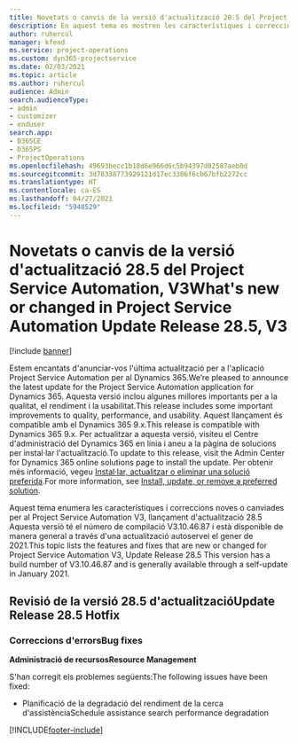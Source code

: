 ```yaml
---
title: Novetats o canvis de la versió d'actualització 28.5 del Project Service Automation revisió, V3
description: En aquest tema es mostren les característiques i correccions que hi ha disponibles per al llançament de l'actualització 28.5, V3, de Project Service Automation.
author: ruhercul
manager: kfend
ms.service: project-operations
ms.custom: dyn365-projectservice
ms.date: 02/03/2021
ms.topic: article
ms.author: ruhercul
audience: Admin
search.audienceType:
- admin
- customizer
- enduser
search.app:
- D365CE
- D365PS
- ProjectOperations
ms.openlocfilehash: 49693becc1b18d6e966d6c5b94397d82587aeb0d
ms.sourcegitcommit: 3d78338773929121d17ec3386f6cb67bfb2272cc
ms.translationtype: HT
ms.contentlocale: ca-ES
ms.lasthandoff: 04/27/2021
ms.locfileid: "5948529"
---
```

# <a name="whats-new-or-changed-in-project-service-automation-update-release-285-v3"></a><span data-ttu-id="75fa1-103">Novetats o canvis de la versió d'actualització 28.5 del Project Service Automation, V3</span><span class="sxs-lookup"><span data-stu-id="75fa1-103">What's new or changed in Project Service Automation Update Release 28.5, V3</span></span>

[!include [banner](../includes/psa-now-project-operations.md)]

<span data-ttu-id="75fa1-104">Estem encantats d'anunciar-vos l'última actualització per a l'aplicació Project Service Automation per al Dynamics 365.</span><span class="sxs-lookup"><span data-stu-id="75fa1-104">We’re pleased to announce the latest update for the Project Service Automation application for Dynamics 365.</span></span> <span data-ttu-id="75fa1-105">Aquesta versió inclou algunes millores importants per a la qualitat, el rendiment i la usabilitat.</span><span class="sxs-lookup"><span data-stu-id="75fa1-105">This release includes some important improvements to quality, performance, and usability.</span></span> <span data-ttu-id="75fa1-106">Aquest llançament és compatible amb el Dynamics 365 9.x.</span><span class="sxs-lookup"><span data-stu-id="75fa1-106">This release is compatible with Dynamics 365 9.x.</span></span> <span data-ttu-id="75fa1-107">Per actualitzar a aquesta versió, visiteu el Centre d'administració del Dynamics 365 en línia i aneu a la pàgina de solucions per instal·lar l'actualització.</span><span class="sxs-lookup"><span data-stu-id="75fa1-107">To update to this release, visit the Admin Center for Dynamics 365 online solutions page to install the update.</span></span> <span data-ttu-id="75fa1-108">Per obtenir més informació, vegeu [Instal·lar, actualitzar o eliminar una solució preferida](/power-platform/admin/install-remove-preferred-solution).</span><span class="sxs-lookup"><span data-stu-id="75fa1-108">For more information, see [Install, update, or remove a preferred solution](/power-platform/admin/install-remove-preferred-solution).</span></span>

<span data-ttu-id="75fa1-109">Aquest tema enumera les característiques i correccions noves o canviades per al Project Service Automation V3, llançament d'actualització 28.5 Aquesta versió té el número de compilació V3.10.46.87 i està disponible de manera general a través d'una actualització autoservei el gener de 2021.</span><span class="sxs-lookup"><span data-stu-id="75fa1-109">This topic lists the features and fixes that are new or changed for Project Service Automation V3, Update Release 28.5 This version has a build number of V3.10.46.87 and is generally available through a self-update in January 2021.</span></span>

## <a name="update-release-285-hotfix"></a><span data-ttu-id="75fa1-110">Revisió de la versió 28.5 d'actualització</span><span class="sxs-lookup"><span data-stu-id="75fa1-110">Update Release 28.5 Hotfix</span></span>

### <a name="bug-fixes"></a><span data-ttu-id="75fa1-111">Correccions d'errors</span><span class="sxs-lookup"><span data-stu-id="75fa1-111">Bug fixes</span></span>

<span data-ttu-id="75fa1-112">**Administració de recursos**</span><span class="sxs-lookup"><span data-stu-id="75fa1-112">**Resource Management**</span></span>

<span data-ttu-id="75fa1-113">S'han corregit els problemes següents:</span><span class="sxs-lookup"><span data-stu-id="75fa1-113">The following issues have been fixed:</span></span>

- <span data-ttu-id="75fa1-114">Planificació de la degradació del rendiment de la cerca d'assistència</span><span class="sxs-lookup"><span data-stu-id="75fa1-114">Schedule assistance search performance degradation</span></span>



[!INCLUDE[footer-include](../includes/footer-banner.md)]